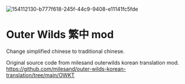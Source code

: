 ![154112130-b777f618-245f-44c9-9408-e11141fc5fde](https://user-images.githubusercontent.com/33358213/168444715-24ab7428-469e-43c4-b4c7-495859544ee1.png)
# Outer Wilds 繁中 mod

Change simplified chinese to traditional chinese.

Original source code from milesand outerwilds korean translation mod.
https://github.com/milesand/outer-wilds-korean-translation/tree/main/OWKT
